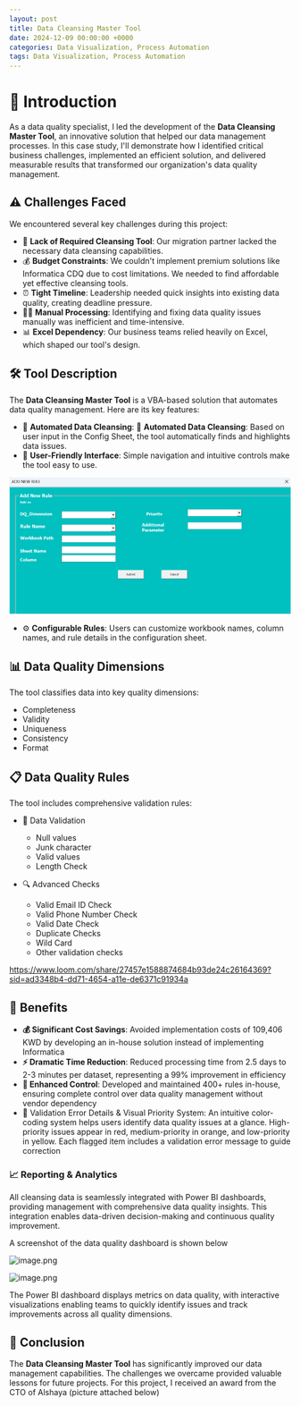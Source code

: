 ```yaml
---
layout: post
title: Data Cleansing Master Tool
date: 2024-12-09 00:00:00 +0000
categories: Data Visualization, Process Automation
tags: Data Visualization, Process Automation
---
```


# 🚀 Introduction

As a data quality specialist, I led the development of the **Data Cleansing Master Tool**, an innovative solution that helped our data management processes. In this case study, I'll demonstrate how I identified critical business challenges, implemented an efficient solution, and delivered measurable results that transformed our organization's data quality management.

## ⚠️ Challenges Faced

We encountered several key challenges during this project:

- 🔧 **Lack of Required Cleansing Tool**: Our migration partner lacked the necessary data cleansing capabilities.
- 💰 **Budget Constraints**: We couldn't implement premium solutions like Informatica CDQ due to cost limitations. We needed to find affordable yet effective cleansing tools.
- ⏰ **Tight Timeline**: Leadership needed quick insights into existing data quality, creating deadline pressure.
- 👨‍💻 **Manual Processing**: Identifying and fixing data quality issues manually was inefficient and time-intensive.
- 📊 **Excel Dependency**: Our business teams relied heavily on Excel, which shaped our tool's design.

## 🛠️ Tool Description

The **Data Cleansing Master Tool** is a VBA-based solution that automates data quality management. Here are its key features:

- 🤖 **Automated Data Cleansing**: 🤖 **Automated Data Cleansing**: Based on user input in the Config Sheet, the tool automatically finds and highlights data issues.
- 🎯 **User-Friendly Interface**: Simple navigation and intuitive controls make the tool easy to use.

![Data Cleansing Master Tool Interface](/assets/images/DataCleansingmastertool.png "Data Cleansing Master Tool Interface")

- ⚙️ **Configurable Rules**: Users can customize workbook names, column names, and rule details in the configuration sheet.

## 📊 Data Quality Dimensions

The tool classifies data into key quality dimensions:

- Completeness
- Validity
- Uniqueness
- Consistency
- Format

## 📋 Data Quality Rules

The tool includes comprehensive validation rules:

- 📝 Data Validation
    - Null values
    - Junk character
    - Valid values
    - Length Check

- 🔍 Advanced Checks
    - Valid Email ID Check
    - Valid Phone Number Check
    - Valid Date Check
    - Duplicate Checks
    - Wild Card
    - Other validation checks

https://www.loom.com/share/27457e1588874684b93de24c26164369?sid=ad3348b4-dd71-4654-a11e-de6371c91934a

## 💫 Benefits

- **💰 Significant Cost Savings**: Avoided implementation costs of 109,406 KWD by developing an in-house solution instead of implementing Informatica
- **⚡ Dramatic Time Reduction**: Reduced processing time from 2.5 days to 2-3 minutes per dataset, representing a 99% improvement in efficiency
- **🔐 Enhanced Control**: Developed and maintained 400+ rules in-house, ensuring complete control over data quality management without vendor dependency
- 🎨 Validation Error Details & Visual Priority System: An intuitive color-coding system helps users identify data quality issues at a glance. High-priority issues appear in red, medium-priority in orange, and low-priority in yellow. Each flagged item includes a validation error message to guide correction

### 📈 Reporting & Analytics

All cleansing data is seamlessly integrated with Power BI dashboards, providing management with comprehensive data quality insights. This integration enables data-driven decision-making and continuous quality improvement.

A screenshot of the data quality dashboard is shown below

![image.png](https://prod-files-secure.s3.us-west-2.amazonaws.com/08f0083d-46c8-4dd2-b16d-8a8719030015/399e0492-5be1-4bbd-8149-9870dc7310b5/image.png)

![image.png](https://prod-files-secure.s3.us-west-2.amazonaws.com/08f0083d-46c8-4dd2-b16d-8a8719030015/fe8e46ed-4e03-47e4-81df-b4584a7105aa/image.png)

The Power BI dashboard displays metrics on data quality, with interactive visualizations enabling teams to quickly identify issues and track improvements across all quality dimensions.

## 🎉 Conclusion

The **Data Cleansing Master Tool** has significantly improved our data management capabilities. The challenges we overcame provided valuable lessons for future projects.  For this project, I received an award from the CTO of Alshaya (picture attached below)


